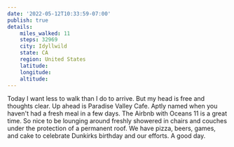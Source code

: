 ```yaml
---
date: '2022-05-12T10:33:59-07:00'
publish: true
details:
    miles_walked: 11
    steps: 32969
    city: Idyllwild
    state: CA
    region: United States
    latitude:
    longitude:
    altitude:
---
```

Today I want less to walk than I do to arrive. But my head is free and thoughts clear. Up ahead is Paradise Valley Cafe. Aptly named when you haven't had a fresh meal in a few days. The Airbnb with Oceans 11 is a great time. So nice to be lounging around freshly showered in chairs and couches under the protection of a permanent roof. We have pizza, beers, games, and cake to celebrate Dunkirks birthday and our efforts. A good day. 